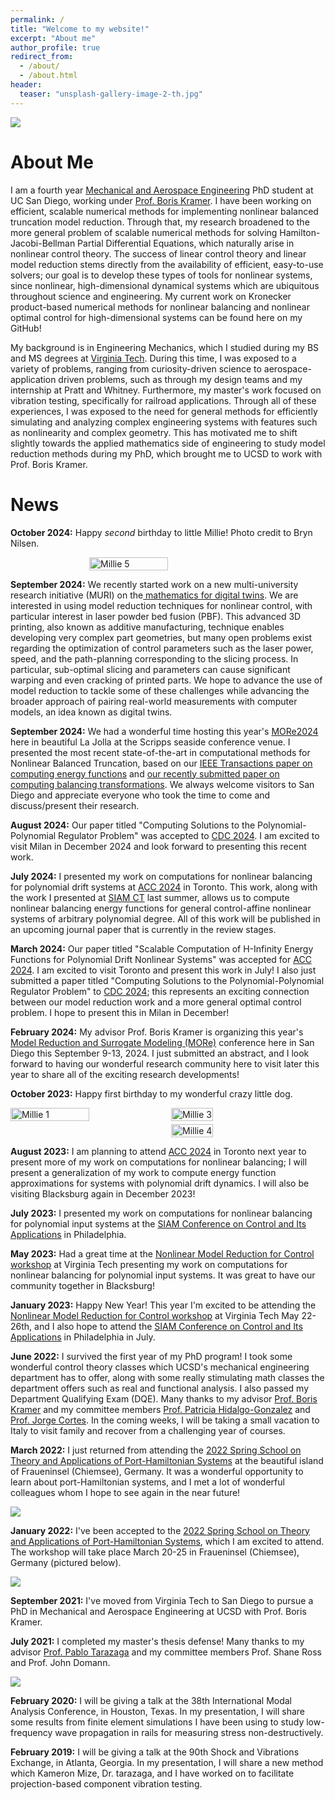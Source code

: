```yaml
---
permalink: /
title: "Welcome to my website!"
excerpt: "About me"
author_profile: true
redirect_from: 
  - /about/
  - /about.html
header:
  teaser: "unsplash-gallery-image-2-th.jpg"
---
```


![](/images/giesel.jpg)

About Me
======

I am a fourth year [Mechanical and Aerospace Engineering](https://mae.ucsd.edu/) PhD student at UC San Diego, working under [Prof. Boris Kramer](http://kramer.ucsd.edu/index.html). 
I have been working on efficient, scalable numerical methods for implementing nonlinear balanced truncation model reduction. 
Through that, my research broadened to the more general problem of scalable numerical methods for solving Hamilton-Jacobi-Bellman Partial Differential Equations, which naturally arise in nonlinear control theory. 
The success of linear control theory and linear model reduction stems directly from the availability of efficient, easy-to-use solvers; our goal is to develop these types of tools for nonlinear systems, since nonlinear, high-dimensional dynamical systems which are ubiquitous throughout science and engineering.
My current work on Kronecker product-based numerical methods for nonlinear balancing and nonlinear optimal control for high-dimensional systems can be found here on my GitHub!

My background is in Engineering Mechanics, which I studied during my BS and MS degrees at [Virginia Tech](https://beam.vt.edu/graduate/mechanics.html). 
During this time, I was exposed to a variety of problems, ranging from curiosity-driven science to aerospace-application driven problems, such as through my design teams and my internship at Pratt and Whitney. 
Furthermore, my master's work focused on vibration testing, specifically for railroad applications. 
Through all of these experiences, I was exposed to the need for general methods for efficiently simulating and analyzing complex engineering systems with features such as nonlinearity and complex geometry. 
This has motivated me to shift slightly towards the applied mathematics side of engineering to study model reduction methods during my PhD, which brought me to UCSD to work with Prof. Boris Kramer.


News
======
**October 2024:** Happy <i> second </i> birthday to little Millie! Photo credit to Bryn Nilsen.
<div style="display: flex; justify-content: center;">
    <img src="/images/Millie-5.jpg" alt="Millie 5" style="width: 50%; margin: auto;">
</div>


**September 2024:** We recently started work on a new multi-university research initiative (MURI) on the[ mathematics for digital twins](https://ai-dt.su.domains/). We are interested in using model reduction techniques for nonlinear control, with particular interest in laser powder bed fusion (PBF). This advanced 3D printing, also known as additive manufacturing, technique enables developing very complex part geometries, but many open problems exist regarding the optimization of control parameters such as the laser power, speed, and the path-planning corresponding to the slicing process. In particular, sub-optimal slicing and parameters can cause significant warping and even cracking of printed parts. We hope to advance the use of model reduction to tackle some of these challenges while advancing the broader approach of pairing real-world measurements with computer models, an idea known as digital twins. 

**September 2024:** We had a wonderful time hosting this year's [MORe2024](https://more2024.sciencesconf.org) here in beautiful La Jolla at the Scripps seaside conference venue. 
I presented the most recent state-of-the-art in computational methods for Nonlinear Balanced Truncation, based on our [IEEE Transactions paper on computing energy functions](https://doi.org/10.1109/TAC.2024.3494472) and [our recently submitted paper on computing balancing transformations](https://arxiv.org/abs/2410.22435). 
We always welcome visitors to San Diego and appreciate everyone who took the time to come and discuss/present their research.

**August 2024:** Our paper titled "Computing Solutions to the Polynomial-Polynomial Regulator Problem" was accepted to [CDC 2024](https://cdc2024.ieeecss.org/). 
I am excited to visit Milan in December 2024 and look forward to presenting this recent work. 

**July 2024:** I presented my work on computations for nonlinear balancing for polynomial drift systems at [ACC 2024](https://acc2024.a2c2.org/) in Toronto.
This work, along with the work I presented at [SIAM CT](https://www.siam.org/conferences/cm/conference/ct23) last summer, allows us to compute nonlinear balancing energy functions for general control-affine nonlinear systems of arbitrary polynomial degree. 
All of this work will be published in an upcoming journal paper that is currently in the review stages.

**March 2024:** Our paper titled "Scalable Computation of H-Infinity Energy Functions for Polynomial Drift Nonlinear Systems" was accepted for [ACC 2024](https://acc2024.a2c2.org/). I am excited to visit Toronto and present this work in July! I also just submitted a paper titled "Computing Solutions to the Polynomial-Polynomial Regulator Problem" to [CDC 2024](https://cdc2024.ieeecss.org/); this represents an exciting connection between our model reduction work and a more general optimal control problem. I hope to present this in Milan in December!

**February 2024:** My advisor Prof. Boris Kramer is organizing this year's [Model Reduction and Surrogate Modeling (MORe)](https://more2024.sciencesconf.org//) conference here in San Diego this September 9-13, 2024. I just submitted an abstract, and I look forward to having our wonderful research community here to visit later this year to share all of the exciting research developments! 


**October 2023:** Happy first birthday to my wonderful crazy little dog. 
<div style="display: flex;">
    <img src="/images/Millie-1-crop.JPG" alt="Millie 1" style="width: 50%; margin-right: 5px;">
    <div style="display: flex; flex-direction: column;">
        <img src="/images/Millie-4.jpg" alt="Millie 3" style="width: 100%; margin-bottom: 5px;">
        <img src="/images/Millie-3.JPG" alt="Millie 4" style="width: 100%;">
    </div>
</div>

**August 2023:** I am planning to attend [ACC 2024](https://acc2024.a2c2.org/) in Toronto next year to present more of my work on computations for nonlinear balancing; I will present a generalization of my work to compute energy function approximations for systems with polynomial drift dynamics. I will also be visiting Blacksburg again in December 2023!

**July 2023:** I presented my work on computations for nonlinear balancing for polynomial input systems at the [SIAM Conference on Control and Its Applications](https://www.siam.org/conferences/cm/conference/ct23) in Philadelphia. 

**May 2023:** Had a great time at the [Nonlinear Model Reduction for Control workshop](https://personal.math.vt.edu/jborggaa/nlromc/index.html) at Virginia Tech presenting my work on computations for nonlinear balancing for polynomial input systems. It was great to have our community together in Blacksburg!

**January 2023:** Happy New Year! This year I'm excited to be attending the [Nonlinear Model Reduction for Control workshop](https://personal.math.vt.edu/jborggaa/nlromc/index.html) at Virginia Tech May 22-26th, and I also hope to attend the [SIAM Conference on Control and Its Applications](https://www.siam.org/conferences/cm/conference/ct23) in Philadelphia in July. 

**June 2022:** I survived the first year of my PhD program! I took some wonderful control theory classes which UCSD's mechanical engineering department has to offer, along with some really stimulating math classes the department offers such as real and functional analysis. I also passed my Department Qualifying Exam (DQE). Many thanks to my advisor [Prof. Boris Kramer](http://kramer.ucsd.edu/) and my committee members [Prof. Patricia Hidalgo-Gonzalez](https://patyhidalgo.github.io/) and [Prof. Jorge Cortes](http://terrano.ucsd.edu/jorge/). In the coming weeks, I will be taking a small vacation to Italy to visit family and recover from a challenging year of courses.

**March 2022:** I just returned from attending the [2022 Spring School on Theory and Applications of Port-Hamiltonian Systems](https://www.epc.ed.tum.de/rt/phs2022/) at the beautiful island of Fraueninsel (Chiemsee), Germany. It was a wonderful opportunity to learn about port-Hamiltonian systems, and I met a lot of wonderful colleagues whom I hope to see again in the near future! 

![](/images/abbey.jpg)

**January 2022:** I've been accepted to the [2022 Spring School on Theory and Applications of Port-Hamiltonian Systems](https://www.epc.ed.tum.de/rt/phs2022/), which I am excited to attend. The workshop will take place March 20-25 in Fraueninsel (Chiemsee), Germany (pictured below).

![](/images/fraueninsel.jpg)

**September 2021:** I've moved from Virginia Tech to San Diego to pursue a PhD in Mechanical and Aerospace Engineering at UCSD with Prof. Boris Kramer. 

**July 2021:** I completed my master's thesis defense! Many thanks to my advisor [Prof. Pablo Tarazaga](https://engineering.tamu.edu/mechanical/profiles/tarazaga-pablo.html) and my committee members Prof. Shane Ross and Prof. John Domann.

![](/images/burruss.jpg)

**February 2020:** I will be giving a talk at the 38th International Modal Analysis Conference, in Houston, Texas. In my presentation, I will share some results from finite element simulations I have been using to study low-frequency wave propagation in rails for measuring stress non-destructively.

**February 2019:** I will be giving a talk at the 90th Shock and Vibrations Exchange, in Atlanta, Georgia. In my presentation, I will share a new method which Kameron Mize, Dr. tarazaga, and I have worked on to facilitate projection-based component vibration testing.

